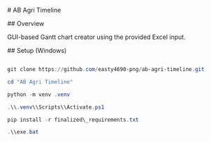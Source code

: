\# AB Agri Timeline



\## Overview

GUI-based Gantt chart creator using the provided Excel input.



\## Setup (Windows)



```powershell

git clone https://github.com/easty4690-png/ab-agri-timeline.git

cd "AB Agri Timeline"

python -m venv .venv

.\\.venv\\Scripts\\Activate.ps1

pip install -r finalized\_requirements.txt

.\\exe.bat



